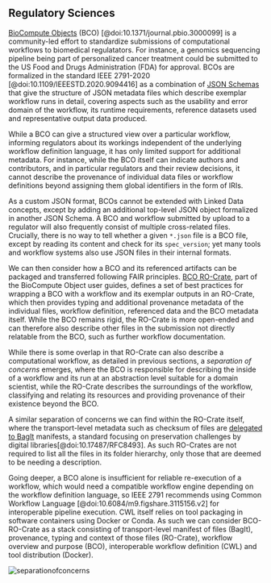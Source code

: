 
## Regulatory Sciences

[BioCompute Objects](https://www.biocomputeobject.org/) (BCO) [@doi:10.1371/journal.pbio.3000099] is a community-led effort to standardize submissions of computational workflows to biomedical regulatators. For instance, a genomics sequencing pipeline being part of personalized cancer treatment could be submitted to the US Food and Drugs Administration (FDA) for approval.  BCOs are formalized in the standard IEEE 2791-2020 [@doi:10.1109/IEEESTD.2020.9094416] as a combination of [JSON Schemas](https://opensource.ieee.org/2791-object/ieee-2791-schema/) that give the structure of JSON metadata files which describe exemplar workflow runs in detail, covering aspects such as the usability and error domain of the workflow, its runtime requirements, reference datasets used and representative output data produced.

While a BCO can give a structured view over a particular workflow, informing regulators about its workings independent of the underlying workflow definition language, it has only limited support for additional metadata. For instance, while the BCO itself can indicate authors and contributors, and in particular regulators and their review decisions, it cannot describe the provenance of individual data files or workflow definitions beyond assigning them global identifiers in the form of IRIs. 

As a custom JSON format, BCOs cannot be extended with Linked Data concepts, except by adding an additional top-level JSON object formalized in another JSON Schema. A BCO and workflow submitted by upload to a regulator will also frequently consist of multiple cross-related files. Crucially, there is no way to tell whether a given `*.json` file is a BCO file, except by reading its content and check for its `spec_version`; yet many tools and workflow systems also use JSON files in their internal formats. 

We can then consider how a BCO and its referenced artifacts can be packaged and transferred following FAIR principles. [BCO RO-Crate](https://biocompute-objects.github.io/bco-ro-crate/), part of the BioCompute Object user guides, defines a set of best practices for wrapping a BCO with a workflow and its exemplar outputs in an RO-Crate, which then provides typing and additional provenance metadata of the individual files, workflow definition, referenced data and the BCO metadata itself. While the BCO remains rigid, the RO-Crate is more open-ended and can therefore also describe other files in the submission not directly relatable from the BCO, such as further workflow documentation.

While there is some overlap in that RO-Crate can also describe a computational workflow, as detailed in previous sections, a _separation of concerns_ emerges, where the BCO is responsible for describing the inside of a workflow and its run at an abstraction level suitable for a domain scientist, while the RO-Crate describes the surroundings of the workflow, classifying and relating its resources and providing provenance of their existence beyond the BCO. 

A similar separation of concerns we can find within the RO-Crate itself, where the transport-level metadata such as checksum of files are [delegated to BagIt](https://www.researchobject.org/ro-crate/1.1/appendix/implementation-notes.html#adding-ro-crate-to-bagit) manifests, a standard focusing on preservation challenges by digital libraries[@doi:10.17487/RFC8493]. As such RO-Crates are not required to list all the files in its folder hierarchy, only those that are deemed to be needing a description.

Going deeper, a BCO alone is insufficient for reliable re-execution of a workflow, which would need a compatible workflow engine depending on the workflow definition language, so IEEE 2791 recommends using Common Workflow Language [@doi:10.6084/m9.figshare.3115156.v2] for interoperable pipeline execution. CWL itself relies on tool packaging in software containers using Docker or Conda. As such we can consider BCO-RO-Crate as a stack consisting of transport-level manifest of files (BagIt), provenance, typing and context of those files (RO-Crate), workflow overview and purpose (BCO), interoperable workflow definition (CWL) and tool distribution (Docker).

![separationofconcerns](../content/images/ro-crate-bco-sep-of-concerns.png "\textbf{Separation of Concerns in BCO RO-Crate}. BioCompute Object (IEEE2791) is a JSON file that structurally explains the purpose and implementation of a computational workflow, for instance implemented in Nextflow, that installs the workflow’s software dependencies as Docker containers or BioConda packages. An example execution of the workflow shows the different kinds of result outputs, which may be external, using GitHub LFS to support larger data. The RO-Crate gathers all these local and external resources, relating them and giving individual descriptions, for instance permanent DOI identifiers for reused datasets accessed from Zenodo, but also adding external identifiers to attribute authors using ORCID or to identify which licenses apply to individual resources. The RO-Crate and its local files are captured in a BagIt whose checksum ensures completeness, combined with Big Data Bag \cite{doi:10.1109/BigData.2016.7840618} features to “complete” the bag with large external files such as the workflow outputs")
